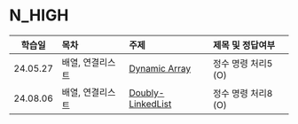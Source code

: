 # N_HIGH

|  학습일  | 목차             | 주제                                                           | 제목 및 정답여부    |
| :------: | :--------------- | :------------------------------------------------------------- | :------------------ |
| 24.05.27 | 배열, 연결리스트 | [Dynamic Array](./배열,%20연결리스트/Dynamic%20Array.js)       | 정수 명령 처리5 (O) |
| 24.08.06 | 배열, 연결리스트 | [Doubly-LinkedList](./배열,%20연결리스트/Doubly-LinkedList.js) | 정수 명령 처리8 (O) |
